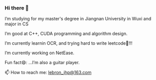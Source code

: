 ### Hi there 👋

I’m studying for my master's degree in Jiangnan University in Wuxi and major in CS

I’m good at C++, CUDA programming and algorithm design. 

I’m currently learnin OCR, and trying hard to write leetcode🤔!!!

I’m currently working on NetEase.

Fun fact😄: ...I’m also a guitar player. 

📫 How to reach me: lebron_jhp@163.com 


